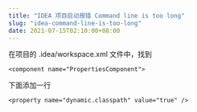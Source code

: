 ```yaml
---
title: "IDEA 项目启动报错 Command line is too long"
slug: "idea-command-line-is-too-long"
date: 2021-07-15T02:10:00+08:00
---
```


在项目的 .idea/workspace.xml 文件中，找到 

`<component name="PropertiesComponent">`

下面添加一行

`<property name="dynamic.classpath" value="true" />`